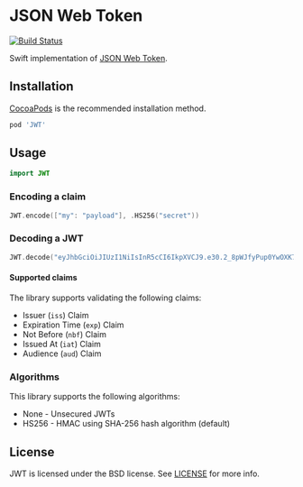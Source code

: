 # JSON Web Token

[![Build Status](http://img.shields.io/travis/kylef/JWT.swift/master.svg?style=flat)](https://travis-ci.org/kylef/JWT.swift)

Swift implementation of [JSON Web Token](https://tools.ietf.org/html/draft-ietf-oauth-json-web-token-32).

## Installation

[CocoaPods](http://cocoapods.org/) is the recommended installation method.

```ruby
pod 'JWT'
```

## Usage

```swift
import JWT
```

### Encoding a claim

```swift
JWT.encode(["my": "payload"], .HS256("secret"))
```

### Decoding a JWT

```swift
JWT.decode("eyJhbGciOiJIUzI1NiIsInR5cCI6IkpXVCJ9.e30.2_8pWJfyPup0YwOXK7g9Dn0cF1E3pdn299t4hSeJy5w")
```

#### Supported claims

The library supports validating the following claims:

- Issuer (`iss`) Claim
- Expiration Time (`exp`) Claim
- Not Before (`nbf`) Claim
- Issued At (`iat`) Claim
- Audience (`aud`) Claim

### Algorithms

This library supports the following algorithms:

- None - Unsecured JWTs
- HS256 - HMAC using SHA-256 hash algorithm (default)

## License

JWT is licensed under the BSD license. See [LICENSE](LICENSE) for more info.


